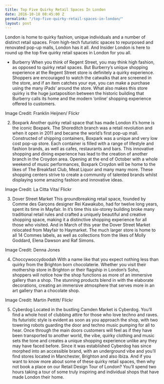 ```yaml
---
title: Top Five Quirky Retail Spaces In London
date: 2016-10-18 08:45:00 Z
permalink: "/top-five-quirky-retail-spaces-in-london/"
layout: post
---
```


London is home to quirky fashion, unique individuals and a number of distinct retail spaces. From high-tech futuristic spaces to repurposed and renovated pop-up malls, London has it all. And Insider London is here to round up the top five quirky retail spaces in London for you all. 

* Burberry
When you think of Regent Street, you may think high fashion, as opposed to quirky retail spaces. But Burberry’s unique shopping experience at the Regent Street store is definitely a quirky experience. Shoppers are encouraged to watch the catwalks that are screened in the store, and if an item catches your eye, you can make a purchase using the many iPads’ around the store. What also makes this store quirky is the huge juxtaposition between the historic building that Burberry calls its home and the modern ‘online’ shopping experience offered to customers. 

Image Credit: Franklin Heijnen/ Flickr

2. Boxpark
Another quirky retail space that has made London it’s home is the iconic Boxpark. The Shoreditch branch was a retail revolution and when it open in 2011 and became the world’s first pop-up mall. Constructed of shipping containers, Boxpark was a unique and very low cost pop-up store. Each container is filled with a range of lifestyle and fashion brands, as well as cafes, restaurants and bars. This innovative shopping and dining experience has lead to the creation of another branch in the Croydon area. Opening at the end of October with a whole weekend of music performances, Boxpark Croydon will be home to the likes of The Breakfast Club, Meat Liquor and many many more. These shopping centers strive to create a community of talented brands whilst displaying some amazing fashion and innovative ideas. 

Image Credit: La Citta Vita/ Flickr

3. Dover Street Market
This groundbreaking retail space, founded by Comme des Garçons designer Rei Kawakubo, had for twelve long years, spent its time in Mayfair. In it’s time this six-storey building broke many traditional retail rules and crafted a uniquely beautiful and creative shopping space, making it a distinctive shopping experience for all those who visited. And in March of this year the Dover Street Market relocated from Mayfair to Haymarket. The much larger store is home to all 14 Commes labels, as well as collections from the likes of Molly Goddard, Elena Dawson and Raf Simons. 

Image Credit: Denna Jones

4. Choccywoccydoodah
With a name like that you expect nothing less than quirky from the Brighton born chocolaterie. Whether you visit their mothership store in Brighton or their flagship in London’s Soho, shoppers will notice how the shop functions as more of an immersive gallery than a shop. The stunning products blend in with the elaborate decorations, creating an immersive atmosphere that serves more in an art gallery than a chocolate shop. 

Image Credit: Martin Pettitt/ Flickr

5. Cyberdog
Located in the bustling Camden Market is Cyberdog. You’ll find a whole host of clubbing attire for those who love techno and raves. Its futuristic style is evident as soon as you approach the shop, with two towering robots guarding the door and techno music pumping for all to hear. Once through the main doors customers will feel as if they have been transported to another world, the vibe, quirky clothing and music sets the tone and creates a unique shopping experience unlike any they may have faced before. Since it was established Cyberdog has since morphed into an accessible brand, with an underground vibe and you’ll find stores located in Manchester, Brighton and also Ibiza. 
And if you want to know more about some of these quirky retail spaces, then why not book a place on our Retail Design Tour of London? You’ll spend two hours taking a tour of some truly inspiring and individual shops that have made London their home. 